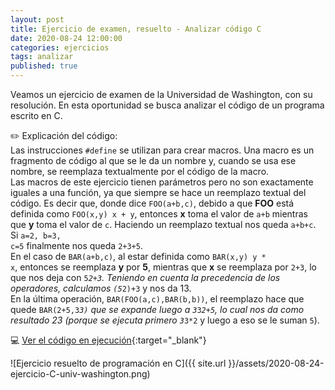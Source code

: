 ```yaml
---
layout: post
title: Ejercicio de examen, resuelto - Analizar código C
date: 2020-08-24 12:00:00
categories: ejercicios
tags: analizar
published: true
---
```



Veamos un ejercicio de examen de la Universidad de Washington, con su resolución. En esta oportunidad se busca analizar el código de un programa escrito en C.

✏️ Explicación del código:
<br />Las instrucciones <code>#define</code> se utilizan para crear macros. Una macro es un fragmento de código al que se le da un nombre y, cuando se usa ese nombre, se reemplaza textualmente por el código de la macro.
<br />Las macros de este ejercicio tienen parámetros pero no son exactamente iguales a una función, ya que siempre se hace un reemplazo textual del código. Es decir que, donde dice <code>FOO(a+b,c)</code>, debido a que **FOO** está definida como <code>FOO(x,y) x + y</code>, entonces **x** toma el valor de <code>a+b</code> mientras que **y** toma el valor de <code>c</code>. Haciendo un reemplazo textual nos queda <code>a+b+c</code>. Si <code>a=2, b=3, c=5</code> finalmente nos queda <code>2+3+5</code>.
<br />En el caso de <code>BAR(a+b,c)</code>, al estar definida como <code>BAR(x,y) y * x</code>, entonces se reemplaza **y** por **5**, mientras que **x** se reemplaza por <code>2+3</code>, lo que nos deja con <code>5*2+3</code>. Teniendo en cuenta la precedencia de los operadores, calculamos <code>(5*2)+3</code> y nos da 13.
<br />En la última operación, <code>BAR(FOO(a,c),BAR(b,b))</code>, el reemplazo hace que quede <code>BAR(2+5,3*3)</code> que se expande luego a <code>3*3*2+5</code>, lo cual nos da como resultado 23 (porque se ejecuta primero <code>3*3*2</code> y luego a eso se le suman <code>5</code>).

💻 [Ver el código en ejecución](https://repl.it/@programacionde1/EjUWCSE-374031512q2){:target="_blank"}

![Ejercicio resuelto de programación en C]({{ site.url }}/assets/2020-08-24-ejercicio-C-univ-washington.png)
